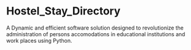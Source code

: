 # Hostel_Stay_Directory
A Dynamic and efficient software solution designed to revolutionize the administration of persons accomodations in educational institutions and work places using Python.
